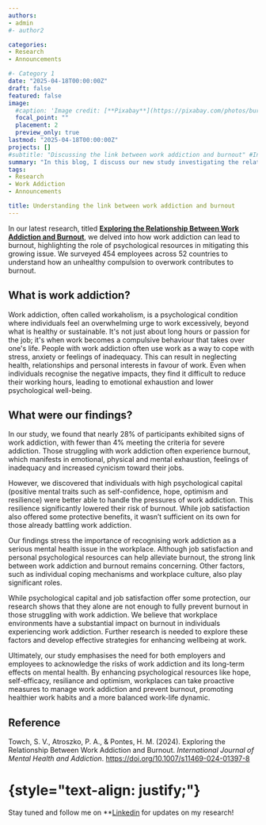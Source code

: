 ```yaml
---
authors:
- admin
#- author2

categories:
- Research
- Announcements

#- Category 1
date: "2025-04-18T00:00:00Z"
draft: false
featured: false
image:
  #caption: 'Image credit: [**Pixabay**](https://pixabay.com/photos/burnout-burned-out-disease-991331/)'
  focal_point: ""
  placement: 2
  preview_only: true
lastmod: "2025-04-18T00:00:00Z"
projects: []
#subtitle: "Discussing the link between work addiction and burnout" #Inside post
summary: "In this blog, I discuss our new study investigating the relationship between work addiction and burnout" #Pagina principal/Social
tags:
- Research
- Work Addiction
- Announcements

title: Understanding the link between work addiction and burnout
---
```


In our latest research, titled [**Exploring the Relationship Between Work Addiction and Burnout**](https://rdcu.be/dVKtf), we delved into 
how work addiction can lead to burnout, highlighting the role of psychological resources in mitigating this growing issue. 
We surveyed 454 employees across 52 countries to understand how an unhealthy compulsion to overwork contributes to burnout.

## What is work addiction?

Work addiction, often called workaholism, is a psychological condition where individuals feel an overwhelming urge to work excessively, 
beyond what is healthy or sustainable. It's not just about long hours or passion for the job; it's when work becomes a compulsive behaviour 
that takes over one's life. People with work addiction often use work as a way to cope with stress, anxiety or feelings of inadequacy. 
This can result in neglecting health, relationships and personal interests in favour of work. Even when individuals recognise the negative 
impacts, they find it difficult to reduce their working hours, leading to emotional exhaustion and lower psychological well-being.

## What were our findings?

In our study, we found that nearly 28% of participants exhibited signs of work addiction, with fewer than 4% meeting the criteria for severe 
addiction. Those struggling with work addiction often experience burnout, which manifests in emotional, physical and mental exhaustion, 
feelings of inadequacy and increased cynicism toward their jobs.

However, we discovered that individuals with high psychological capital (positive mental traits such as self-confidence, hope, optimism and 
resilience) were better able to handle the pressures of work addiction. This resilience significantly lowered their risk of burnout. 
While job satisfaction also offered some protective benefits, it wasn’t sufficient on its own for those already battling work addiction.

Our findings stress the importance of recognising work addiction as a serious mental health issue in the workplace. Although job satisfaction
and personal psychological resources can help alleviate burnout, the strong link between work addiction and burnout remains concerning. 
Other factors, such as individual coping mechanisms and workplace culture, also play significant roles.

While psychological capital and job satisfaction offer some protection, our research shows that they alone are not enough to fully prevent 
burnout in those struggling with work addiction. We believe that workplace environments have a substantial impact on burnout in individuals 
experiencing work addiction. Further research is needed to explore these factors and develop effective strategies for enhancing wellbeing 
at work.

Ultimately, our study emphasises the need for both employers and employees to acknowledge the risks of work addiction and its long-term 
effects on mental health. By enhancing psychological resources like hope, self-efficacy, resiliance and optimism, workplaces can take proactive 
measures to manage work addiction and prevent burnout, promoting healthier work habits and a more balanced work-life dynamic.

## **Reference**

Towch, S. V., Atroszko, P. A., & Pontes, H. M. (2024). Exploring the Relationship Between Work Addiction and Burnout. _International Journal
of Mental Health and Addiction_. https://doi.org/10.1007/s11469-024-01397-8

# {style="text-align: justify;"}

Stay tuned and follow me on **[Linkedin](https://www.linkedin.com/in/stephanie-towch-4b2549206) for updates on my research!
